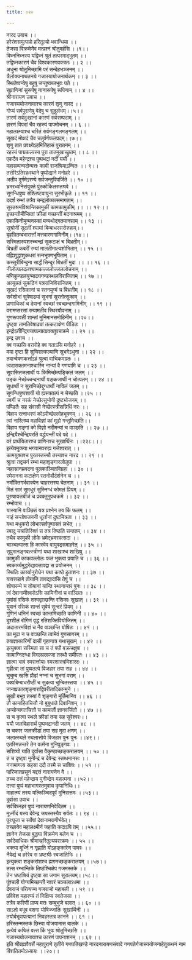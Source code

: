 ```yaml
---
title: ०२०

---
```

नारद उवाच ।।  
हरेरंशसमुत्पन्नो हरितुल्यो भवान्धिया ।।  
तेजसा विक्रमेणैव मत्प्रश्नं श्रोतुमर्हसि ।।१।।  
विघ्ननिघ्नस्य यद्विघ्नं श्रुतं तत्परमाद्भुतम् ।।  
तद्विघ्नकारणं चैव विश्वकारणवक्त्रतः ।। २ ।।  
अधुना श्रोतुमिच्छामि परं सन्देहभञ्जनम् ।।  
त्रैलोक्यनाथतनये गजास्यायोजनार्थकम् ।। ३ ।।  
स्थितेष्वन्येषु बहुषु जन्तुष्वब्जभुवः पते ।।  
सुप्राणिनां सुरूपेषु नानारूपेषु रूपिणाम् ।। ४ ।।  
श्रीनारायण उवाच ।।  
गजास्ययोजनायाश्च कारणं शृणु नारद ।।  
गोप्यं सर्वपुराणेषु वेदेषु च सुदुर्लभम्।।५।।  
तारणं सर्वदुःखानां कारणं सर्वसम्पदाम् ।।  
हारणं विपदां चैव रहस्यं पापमोचनम् ।। ६ ।।  
महालक्ष्म्याश्च चरितं सर्वमङ्गलमङ्गलम् ।।  
सुखदं मोक्षदं चैव चतुर्वर्गफलप्रदम्।।७।।  
शृणु तात प्रवक्ष्येऽहमितिहासं पुरातनम् ।।  
रहस्यं पाद्मकल्पस्य पुरा तातमुखाच्छ्रुतम् ।। ८ ।।  
एकदैव महेन्द्रश्च पुष्पभद्रां नदीं ययौ ।।  
महासम्पन्मदोन्मत्तः कामी राजश्रियाऽन्वितः ।। ९।।  
 तत्तीरेऽतिरहःस्थाने पुष्पोद्याने मनोहरे ।।  
अतीव दुर्गमेऽरण्ये सर्वजन्तुविवर्जिते ।। १० ।।  
भ्रमरध्वनिसंयुक्ते पुंस्कोकिलरुतश्रवे ।।  
सुगन्धिपुष्प संश्लिष्टवायुना सुरभीकृते ।। ११ ।।  
ददर्श रम्भां तत्रैव चन्द्रलोकात्समागताम् ।।  
सुरतश्रमविश्रान्तिकामुकीं कामकामुकीम् ।। ।। १२ ।।  
इच्छन्तीमीप्सितां क्रीडां गच्छन्तीं मदनाश्रमम् ।।  
एकाकिनीमुन्मनस्कां मन्मथोद्गतमानसाम् ।। १३ ।।  
सुश्रोणीं सुदतीं श्यामां बिम्बाधरसरोरुहाम्।।  
बृहन्नितम्बभारार्त्तां मत्तवारणगामिनीम्।।१४।।  
सस्मितास्यशरच्चन्द्रां सुकटाक्षं च बिभ्रतीम्।।  
बिभ्रतीं कबरीं रम्यां मालतीमाल्यशोभिताम् ।। १५ ।।  
वह्निशुद्धांशुकधरां रत्नभूषणभूषिताम् ।।  
कस्तूरीबिन्दुना सार्द्धं सिन्दूरं बिभ्रतीं मुदा ।। ।। १६ ।।  
नीलोत्पलदलश्यामकज्जलोज्जललोचनाम् ।।  
मणिकुण्डलयुग्माढ्यगण्डस्थलविराजिताम् ।। १७ ।।  
अत्युन्नतं सुकठिनं पत्रराजिविराजितम् ।।  
सुखदं रसिकानां च स्तनयुग्मं च बिभ्रतीम् ।। १८ ।।  
सर्वशोभां सुवेषाढ्यां सुभगां सुरतोत्सुकाम् ।।  
प्राणाधिकां च देवानां स्वच्छां स्वच्छन्दगामिनीम् ।। १९ ।।  
वरामप्सरसां रम्यामतीव स्थिरयौवनाम् ।।  
गुणरूपवतीं शान्तां मुनिमानसमोहिनीम् ।।२०।।  
दृष्ट्वा तामतिवेषाढ्यां तत्कटाक्षेण पीडितः ।।  
इन्द्रोऽतीन्द्रियचापल्यात्प्रवक्तुपचक्रमे ।। २१ ।।  
इन्द्र उवाच ।।  
क्व गच्छसि वरारोहे क्व गताऽसि मनोहरे ।।  
मया दृष्टा हि सुचिरात्कल्याणि सुभगेऽधुना ।। २२ ।।  
तवान्वेषणकर्त्ताऽहं श्रुत्वा वाचिकमग्रतः ।।  
त्वदासक्तमनाश्चास्मि नान्यां वै गणयामि च ।। २३ ।।  
सुवासितजलार्थी यः किमिच्छेत्पङ्किलं जलम् ।।  
पङ्कं नेच्छेच्चन्दनार्थी पङ्कजार्थी न चोत्पलम् ।। २४ ।।  
सुधार्थी न सुरामिच्छेद्दुग्धार्थी नाविलं जलम् ।।  
सुगन्धिपुष्पशायी यो ह्यस्त्रतल्पं न चेच्छति ।।२५ ।।  
स्वर्गी च नरकं नेच्छेत्सुभोगी दुष्टभोजनम् ।।  
पण्डितैः सह संवासी नेच्छेत्स्त्रीसन्निधिं नरः ।।  
विहाय रत्नाभरणं कोऽपीच्छेल्लोहभूषणम् ।। २६ ।।  
त्वां नाश्लिष्य महाविज्ञां कां मूढो गन्तुमिच्छति।।  
विहाय गङ्गां को विज्ञो नदीमन्यां च वाञ्छति ।। २७ ।।  
इन्द्रियैश्चेन्द्रियरतिं वर्द्धयन्तीं पदे पदे ।।  
वरं प्रार्थयितारश्च प्राणिनश्च सुखार्थिनः ।।२२८।।।  
इत्येवमुक्त्वा भगवानवरुह्य गजेश्वरात् ।।  
कामयुक्तश्च पुरतस्तस्थौ तस्याश्च नारद ।। २९ ।।  
श्रुत्वा तद्वचनं रम्भा महाशृङ्गारलोलुपा ।।  
जहासानम्रवदना पुलकाञ्चितविग्रहा ।। ३० ।।  
स्मेरानना कटाक्षेण स्तनोर्वोर्दर्शनेन च ।।  
नर्मोक्तिगर्भवाक्येन चाहरत्तस्य चेतनाम् ।। ३१ ।।  
मितं सारं सुमधुरं सुस्निग्धं कोमलं प्रियम् ।।  
पुरुषायत्तबीजं च प्रवक्तुमुपचक्रमे ।। ३२ ।।  
रम्भोवाच ।।  
यास्यामि वाञ्छितं यत्र प्रश्नेन तव किं फलम् ।।  
नाहं सन्तोषजननी धूर्त्तानां दुष्टमित्रता ।। ३३ ।।  
यथा मधुकरो लोभात्सर्वपुष्पासवं लभेत् ।।  
स्वादु यत्रातिरिक्तं स तत्र तिष्ठति सन्ततम् ।। ३४ ।।  
तथैव कामुकी लोके भ्रमेद्भ्रमरवत्सदा ।।  
चाञ्चल्यात्स हि कास्वेव वायुवद्रसमाहरेत् ।। ३५ ।।  
सुपुमानङ्गवत्स्त्रीणां यथा शाखाश्च शाखिषु ।।  
कामुकी काकवल्लोलः फलं भुक्त्वा प्रयाति च ।। ३६ ।।  
स्वकार्य्यमुद्धरेद्यावत्तावद्वा स प्रयोजनम् ।।  
स्थितिः कार्य्यानुरोधेन यथा काष्ठे हुताशनः ।। ३७ ।।  
यावत्तडागे तोयानि तावद्यादांसि तेषु च ।।  
शोषारम्भे च तोयानां यान्ति स्थानान्तरं पुनः ।। ३८ ।।  
त्वं देवानामीश्वरोऽसि कामिनीनां च वाञ्छितः ।।  
पुमांसं रसिकं शश्वद्वाञ्छन्ति रसिकाः सुखात् ।। ३९ ।।  
युवानं रसिकं शान्तं सुवेषं सुन्दरं प्रियम् ।।  
गुणिनं धनिनं स्वच्छं कान्तमिच्छति कामिनी ।। ४० ।।  
दुश्शीलं रोगिणं वृद्धं रतिशक्तिवियोजितम् ।।  
अदातारमविज्ञं च नैव वाञ्छन्ति योषितः ।। ४१ ।।  
का मूढा न च वाञ्छन्ति त्वामेवं गुणसागरम् ।।  
तवाज्ञाकारिणीं दासीं गृहाणात्र यथासुखम् ।। ४२ ।।  
इत्युक्त्वा सस्मिता सा च तं पपौ वक्रचक्षुषा ।।  
कामाग्निदग्धा विगलल्लज्जा तस्थौ समीपतः ।। ४३ ।।  
ज्ञात्वा भावं स्मरार्त्तायाः स्मरशास्त्रविशारदः ।।  
गृहीत्वा तां पुष्पतल्पे विजहार तया सह ।। ४४ ।।  
चुचुम्ब रहसि प्रौढां नग्नां च सुभगां वराम् ।।  
पक्वबिम्बाधरौष्ठीं च सुदत्या चुम्बितस्तया ।। ४५ ।।  
नानाप्रकारशृङ्गाराद्विपरीतादिकान्मुने ।।  
सुखी बभूव तस्यां वै शृङ्गारो मूर्तिमानिव ।। ४६ ।।  
तौ कामाहितचित्तौ नो बुबुधाते दिवानिशम् ।।  
अन्योन्यगतचित्तौ च कामार्तौ ज्ञानवर्जितौ ।। ४७ ।।  
स च कृत्वा स्थले क्रीडां तया सह सुरेश्वरः।।  
ययौ जलविहारार्थं पुष्पभद्रानदी जलम् ।। ४८ ।।  
स चकार जलक्रीडां तया सह मुदा क्षणम् ।।  
जलात्स्थले स्थलात्तोये विजहार पुनः पुनः ।।४९।।  
एतस्मिन्नन्तरे तेन वर्त्मना मुनिपुङ्गवः ।।  
सशिष्यो याति दुर्वासा वैकुण्ठाच्छङ्करालयम् ।। ५० ।।  
तं च दृष्ट्वा मुनीन्द्रं च देवेन्द्रः स्तब्धमानसः ।।  
ननामागत्य सहसा ददौ तस्मै स चाशिषः ।। ५१ ।।  
पारिजातप्रसूनं यद्दत्तं नारायणेन वै ।।  
तच्च दत्तं महेन्द्राय मुनीन्द्रेण महात्मना ।।५२।।  
दत्त्वा पुष्पं महाभागस्तमुवाच कृपानिधिः।।  
माहात्म्यं तस्य यत्किञ्चिदपूर्वं मुनिसत्तमः ।।५३।।  
दुर्वासा उवाच ।।  
सर्वविघ्नहरं पुष्पं नारायणनिवेदितम ।।  
मूर्ध्नीदं यस्य देवेन्द्र जयस्तस्यैव सर्वतः ।। ९४ ।।  
पुरःपूजा च सर्वेषां देवानामग्रणीर्भवेत्।  
तच्छायेव महालक्ष्मीर्न जहाति कदाऽपि तम् ।।५५।।  
ज्ञानेन तेजसा बुद्ध्या विक्रमेण बलेन च ।।  
सर्वदेवाधिकः श्रीमान्हरितुल्यपराक्रमः ।। ५५ ।।  
भक्त्या मूर्ध्नि न गृह्णाति योऽहङ्कारेण पामरः ।।  
नैवेद्यं च हरेरेव स भ्रष्टश्रीः स्वजातिभिः ।।  
इत्युक्त्वा शङ्करांशश्च ह्यगमच्छङ्करालयम् ।।५७।।  
तत्स रम्भान्तिके तिष्ठंश्चिक्षेप गजमस्तके ।।  
तेन भ्रष्टश्रियं दृष्ट्वा सा जगाम सुरालयम्।।५८।।  
पुंश्चली योग्यमिच्छन्ती नापरं चञ्चलाऽधमा ।।  
देवराजं परित्यज्य गजराजो महाबली ।। ५९ ।।  
प्रविवेश महारण्यं तं निक्षिप्य स्वतेजसा ।।  
तत्रैव करिणीं प्राप्य मत्तः सम्बुभुजे बलात् ।। ६० ।।  
साऽतो बभूव वशगा योषिज्जातिः सुखार्थिनी ।।  
तयोर्बभूवापत्यानां निवहस्तत्र कानने ।। ६१ ।।  
हरिस्तन्मस्तकं छित्त्वा योजयामास बालके ।।  
इत्येवं कथितं वत्स किं भूयः श्रोतुमिच्छसि ।।  
गजास्ययोजनायाश्च कारणं पापनाशनम् ।। ६२ ।।  
इति श्रीब्रह्मवैवर्त्ते महापुराणे तृतीये गणपतिखण्डे नारदनारायणसंवादे गणपतेर्गजास्ययोजनाहेतुकथनं नाम विंशतितमोऽध्यायः ।।२०।।